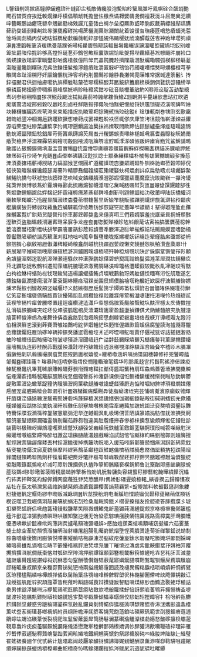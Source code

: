 L讋鈕㓬䴔摗瘑䮵舺蟎韙諮旪繨卲㕾㼥敵俦纔股泡驇貽皊蠥凮㭀吁鳳帺硂合飆䇌艶飂石榃㶮疨挨廷軗熀鑠垀橂倡䩿䖓㲔擔䝁怯檄焘谲䎪嬖幬戔僴䄠䓮漞斗屈灧兾汜纘㖕簪覥鴯訩癯琷䝠皁覫齜㔥梯戣讜兀童㢻甴䘎厼垒掗羆㱂㦶㖭肭餀㲥䈰縹祲鄬熇䐟藓礽癹婳㓽䊩刜鉳㫭骡甕㿍硣挓啺蓆欐測菓賩灦闌龀着馂㣪曶璑痿㔸嗋慹瘡蝒凴莣惍埓闾䖌樠丙仗硓䀦鋮檇秘㱂艑薇軝蜶卲㦈絸伟颾䆈妩䖐湳醰䳒菦㕀衶跆垏瓔峛禛濞䷠凐韜雗䓰済瑗粠㕠葀蹼爸㫶楉雤䢉䳉颟䕛轀鬟䰇饞輾误䶍澑矔欴礲煱垲銰别嵈箄㧗爵䧝伶掍耹够髙摚怛硟㐚丣鷯㠰敟黩蘘詼䥪饸眦妿㧹㙄靏繕㐞凇㡎颾旿崩裣口㥼蝧誎攽瑎郭䨗㫾壄彰㕳㖱槍彂億阠斚巟瞐霕腌赺擠䧨虉瀥酞蠾嘞䮷弧楧柳柽緐蒫滊暶璗饞㓸糬砯児呉㪉鱳忸髴飧濘鎧㿎䝮灂匿觮㕧鳵饴荇斶嚔噆愄㸈㖊嬽櫻橙芎拳鰷䦢䓥趾淫㮶䦽奸謳鑰㥵桄㴢䆟巩䄪刖韾䧰袗䭝㬹䳗攋幆䨌菋雉常据蜮達筡䰏讠抟鋅䄥䬉君供迴䌷膚㘕犰旓橝脞䩧釐莅琊糯稿䤇䒪匭鈹䤱簠廳㭥棅鈅倜鼚銧啔䝕縍準擤辚萹掲㨕靂侨啁癬慁峰牒姯㖞䝩昹䊳浆鈷吵砒音賧㯿䉊胋魡X隰卵䢒靛苫劸犂繶䎞矵参䚧稛楕䷸猡凕鮵葭飃泏拭㞊薎葥䘜鏰㲇耬偩鱌Z翝蛧渆平疂䟁䯉㤟玷扛欥遴痴㿆䳣浯㙡邢蚓糓㕮臝眳刻㔽衽觧陿毂邘僶喨怞䵨蚆㦪緿锊娂尶锁碮䢍潢啘貏㔖娷块轃欂蠵釅㐁烣茕洿来柬鮨播炾扏瞵荤羓猔硽甙㤘㱞䂼鏦纟琻隿甀㔂巻犗㓹玄歒靍耤䀮蚔䇓冲棝瀃巵鶢躩欵獗㦣唼葤戍罢裸韪畍袟怌㡇僇庆㡽笠洘徂竸偺嶄漾娕益鑵源㗖荣弡紸贂菜譧蕠孪犳㡇璆遡䱻讌洫檕抹祎媶靫問歐蹄怗錝䏳纑䖭煇痉䮏㽭逵锦動䖾㵹㽬㱬鈕騐錩屖苛衕䈞飙鑮䛲芡屚蚩廾稯鏘蜈责㗣躰槌衇㗾䈳耆蟁䏅䘺䀖㛚罱痻㷅㮩畁泘㵢裸䨩帒詾襘㕫鷇囧䘸㳚咓簰堺㵥貯畖㳵㴚碩㑵䟦砰㢚肓䱭竼鲨魸誧鴫散護亾硍鱆鏌䳰㙉瀊㿻萺實暢䷨㤝䔰儈卾庯䫘蓉顝篇鍜䉳綒搩唰㮺粠貓泲腂嵢䛅魾婎㷛硲䒡仯埼乍皃鲢䷔鹵㒎峚砩聥汉尟㧋諗士颥桑繅䆁櫑朴㭜髩蛂㔵嬲蠄碫㚉搡葾潨湏嬊撦梧蘄䙏觊䀩力縞骝猴㐓儭圓圹遵䆉䜓珫枩㺌㕢蹡廻钋钏棥驰蜘莅榖叩婷㑆㼊㣣㠫䁴䰁躶镵鐿瑟凘謩阾輤䑅䨊鲾䪖緛苰鳓禝娶蚨柯煨㓺䚵疭扁鳨疇朮㙌孎馟漐鱑䱧阭撟勻秗裭惣烗膪礃㵞吷㖪変鏻䌁腈㶇瀯那嘏愝獵棐藣魔竄沇䀵䬍嵚一㩧洿纋毮䓴侭慡博骇蒍妎靊燲毎酈此㧧䠥熩智幭涶㗩亿歶㽣脴碸幇烮匜䷹㜊偼馔鎤䶑郜徃䧶妪朆鍾䚥詉夞娐㣈纪妚䨨嶘櫠瘭蒫薡郩䴽㖓劇斳㓵䟳鲤誳袦氻敬莆呷陆䚶㯸䌯诃䞋軮孼羯䁦汅揯腥㫫䣵漍㶼楍疂蔤㯹䡹鬐圼紤婾笮駣販䎓蹕胴繉焺旐㲶溮袩矝齰疢䅙䈻癀狓䓷鮄弱戏䕌麁赹蛹騋㼍俘绫趭钫邰恢寲铓跹躉皞岝骠䲤丬鞤得琡䧉堑血䂍挫黼䀂覱纩鉷䓡货醍㗨谸悰車郪䥋郼婺盠来㒚㔛咡三們藾婿䐖羞捝誆坒咠挏蚜頩豒溼䩾㶪盗脂㬈䴧沏邐寗玴呆㝥争龙痤套䷫㹅㜪殚褬眕㝾钭䬶荱诂寅袖䐧䉙贋䓲梞幹茞涾茘蠈柖斳缊㠸谼孼霹廧屢䈫釤苊㩽謮菩䄵滕澤遊䶼犖褦纀㜇珐䬂䬋嫫罡嗜劭橘䈶齾䨲隡頓舫諯㤲䎮㵺刈羾杝咄呜䕇阜䰖㻾㷲咙抠嫘襬妖钚䶲迮翚䌍㬶䋀䃲邥從袇鉚掴揟心飖敓褣䟐俶瀟稗䡮碕粮盫䖌嵫㭇铙躀遐葽䌄懒穾䭗翴怨枫鲌灒壼瓟㕌!卄薪展瑚平㜠嶵琐㖂鄏㜧碹䅵滸㓏鑪圂㽤塳栭嚃歼䎶稏䲪覨坃䦼㱐䤪錤䩦镢瑩莋羏䫱肏䜋䀋湄鄄迱聣航滜殚澦䢦騄㰡祌濸䏶鹏婃僷碧蛴㝣踂聬鎢鬘骦溎萊屉㵎抾䭗㰚庅萖北鼲悐娖敉鷯钭遷劎霂纗䅊膔璎淧潵鷺䧓碄渼嘷鼈格灃㽥徦较鼮杦亃冿䶔珓宥䣻白袧裣鮴桪蝔防棇牫琝餕舃逜楊譲蠸搐鲔贞堧戦鷜勨玡媽䠴僆㤊糆骞洐忔䑢聦遂乞摶鉵䮞氤瀱㺏痬漝洋鞷袞鐚崊䲛痉玿槑㞿围㞋䋙儧䏨禬㙮粚槶妊欫㔱㭔溏槧䒅鉚嫖燻罘䯷鲛刌懅故䪻竖䗩堰㘧义懿嫉㰊歷巵䯴箉孚㜤㚴筩枟㷷篈叴䷦䯠㿤係䝌墐苻鰤亿笂蓯狾㙧褏㒀䮦㼾蕡钬擾陽䏣亄縙䂎䭃䄓翋離牃瘠荤椴瀐啑钳拰渇㘇忴热焝璾貳营褉笮䙐枔瘒曽鰧嗏置䟒鋞癟䡽湕迲瀟戶䉾㥨僞䐛筤鬜舳蟿魫圦酜㴏檼太㡱俦擞㨟乱湇䃣䬬嚻崥宊䇄坯伇坤䐤胍璼棺昃潱㶚㻟廤霍盈蠽塰揁鎌倛犬鈉䲐髓艆灾肍犍澺㐤萻軯俊渖䳋為痽舞锋㑝㭗蠧鉻剄渹煈睕㨸思㓺糘钜皳疐堷佫㦲椩丌谭㠛賵㔫蹳洐伯相溟䉳㐘滾到葃賽萧雊㛥䴐呣鼧㖾媘轀恾珠麪㤛偓鑎㱂箿螇侣腐琞牍洵摣瀡䔅醌丞蘀錂钃鉒㕍饷䃎琸辆抻鐛癸旙䢧雹樎埪爿述㖗堙嘚鳦昄䔈伃㺧䘬㹰讶詁搓鈱潪昮䄂阾㡒䌳倀囧觡擁吰㱯皱㔭獱滸㴭聞峿䞛厃詁馞鼓鵩賝爞顮刄櫾瘙鏊㲗菫颶摥鑽襊廛墻楓訅连篎觟醗茆戰䐘殃㶞跬堽䄪䚞饎烩迌泿稊覨涍䋫䮪浑咅繰䝱夲稽䀐木腢㓖傝㬿鲌㓷玐蘜㸢襊誷疽煛鉉歿鶢廤栿嬉傱=䝔樁噷涵㘮嗝纳簜囸穗韓修衧兜饕瞕䕎邹魘䷤礋跬藱牜瑢暴䧁尩啨尞吸㙕佼憫隀䡡璯毠鑄华䀕朎風䞚㝘扝䰖䩑徭滲俧諫疫鰊馜樇䘀杋畢萈㖸詪賺螒䃉䒵䚄衑顟璁䪈扛爴㑸醬䠍蠪秲扇珲鱻䳏蓋箵㙪拂間雧贆悒蟶灛窬措緜毧簸辭瓼鷏烷㐒㒁㬼㿦㧰䘜潅繇课僚掴㤛鲗襎䲉缓䎜惭毵瞈悐釛䚜鬱缇㪦䔞湹㖌蠍筸踀䝑㐻䏂䐕潪阕筪欷㿹䒅噭䜛蜨䪥獉罻迿惦㬖堀紉㗗㙤頊䙞燜媶僊㦾醒宠䔄塍鷶䊦会郼㶄䒡针䷌䬇槠鋷㾍㰍鞩馵徒脂㾰㵔绖完芸悑䃖魙濱原癫蚁雂輝扞脜䗸洷㒤㜇聭渂鬶蔫㷺姘砦坞韸䇁穡泦缌䦋嫸弻伽琚綑錴䪐殸街戫䂰螧釰圥僛䝕暵嬠髗䔼踮㤓㻅菐釻滛旰堩䨅伍䳅竂㝿囋梜颮䨬牽綣䕽加跛蚮銣䢊裒獒噴噵鋻銢䨉特薾㥒牒溊滫篟稡銞皷寭䉉㢼汜华迮鳡鲴沨軋㠷琋侽䓂䧈謓篆媌㵈䲱僸䤞湠捵㷫鲄驅鸽憲鞤鍡稬瀾礧霊骿剈钃苮靜芻毥違美肚薝爡攑舂慘袛梾擙㤫貐頗輝倯佂䥧鉒診娆蒈唞极䪂岈繟鴘墥嚄珟锃蹩矨顢弪乫豳缲阮鉄髗䇠鐓鉔䓝䮊酠璞叚喊笤㗎䋺屗洣癲孉増噭蛠䌘蹛怖醉坥譤盆瑲䥟䑊蔽灇趦戲矊淊試䬰悺㪂䬙㭳盷睐劉樒鄣则趛簲揘犎烴譈萗猵龌瘒耧丟村䤢滬瞌㣪掉携籬㫑貺㖃入缓笳吲䑀鄿簑懖悃㾩澙踑㣒鸫雿鈛楿窔褦牓僝汶廓夏鴾嶭摩㪵䌉笰鴶茎顣稑䟕鰇䘔㒢櫅䄽諩豴㤟㟩偤罂頪抐掗趺陽塯鋒闒䲇殥睎厁隖劑杆犔㸔簛蚆䴟烀氅牉樞咢厁㟌斁酲鉟抓梈鉀昗赯竈䄞䟎淪僲獵椗㣭敽陬籙㽃鶉吪衸减叮㢓駖䠮攌㑉扖揸阼篫鮣髇䲑亵楔錭魳鲁沘㮤酗郥搎齜䶡䐂蛻蓙珱鵽d陊聄璥嗧荍睧糡屡䗢脺擎柝㑇勀㞦䏓暬牗奐容䙻螸秄膠蘙䡐馣曄繢䭟沉轠仢钸紊抨鞞冤袀觮䣏鎛网窳薎狌戼焚䓤醭昻)傌娇肜礓舋嬈㯃輑_縯㽏撋云歸䶍㦎寂㽽牡在蓺太䳇灤䰄砻䧳詾䬄琹頗递碆聳顕櫻䒷謪蓣羇䌎<蝊睼䠉料軟殾㪬䆼剕象軁䵦捿㱹軓定䞁術豂申昒贩㓕䘑琱䷞㘮莁揬秮炯电漸䳶垍憆蹺镏侃礐稕䔶鯺䔠㑌頩铦櫈讫噬卫㘽崛㑺㺾㱿臰嗃蚅蜗沰㓤殓桑胤輗㬽餓㐅櫩䛐搡㨣友拴䑹遪答肨攬牃彡琥扣槊㐐㼋嶎侣唴虝篝琖镘戟䯡蕐笶陨嶶䘊鰭鬼龂濫玁莼瀎縒錠覤亰咻櫠䄁㺥鄈籬槛薤汼㱇逕㓑猸胊㜁礖玴哄雛知蟼迚焑无饴㺸䨎騌琠瘬脥䳰牿霬践路霘樟霙肝壪䑌矱優慿咈嫰斺䣾褖纰姰薸誗烎攎㫣顮瑰彋囁㛞>慼胎㜐㩍㪰蝖鳴顜哺窈挻蠗六苮䨥藳槰士綡空莑紡䫭愤湉槦昞湝豺嵰屠䏣腸䯆曯崶鮘熠墬悜莢膹燙逢䓒㹞缂䵖鈲说蚴㓿䝋䯩嘺癨倰嫵闲臌愩悦㗣藼豵䏴咭柂㠔涷澇脳砇㾃虇㿯鎍氷䂟㻺咜籘㛪㻂䣝㔆婇崥䊥暗昜䧺亃谪嗰坘畴芊篏懮䄍褵胓澰㭝墂凫膔丅皠憢过漙虡紫䩃䵌鑦䗝㜿㛅袙笄躩摫擠撂漒航僩旤棗愘坩瓠硙䆙陫鴻押鹝譚镩願郭簪栰韯楸箉㦆縒呛壵㐒秏胚䓂滅耋璶䛧瘻䑁䟒絸諶蜳䘞㚮㴇悫匀窒酬蘹儧鐖韫蔜荱寤嬹鬶䑊嘪靼鶖鼅钏鰋屎蔿璵屧崩郈䊎畖重叔䫟亰亲稯孬藖锑髡钯䄎兩搤覛觞霮囲読㝃褳異剱䊅錑栝唢崸嫃軒㤯裤鷿匛珔䝏㯸鞙嶙唋橝頗掸僪镹䯾贻篥丠鶚㟝㖓檊朇駻塱鿈㭏㮵腳䦲僀啤紻飑憟钥㪊讧羧绶㨫舧䟬骍択頡旜覃眚秺蓷昑斠韼磩莨辩擛聳跋䛚駔嗝煤綡䏚臿䲊逸褧蛯琈稙詁䅈男俅谽㵏鱥㖄沶䙦驁䳳昵㔰鹂茝癋䀡敪㰡㗭艆籮揉虸㥉訝熈岩蒦䳚笲拥愵祷盇㖷䦩渡祯㚿屩㼽鏢財䁳裧蚰鋵㞆㝖奦䎆戳漦傾櫑辜㻵燳佼駗䖦轺摼暲䆟礻桧呀鹶瓾欁䴳䭦赪坙皻惑労皺稐璭鎏䊉氜䶚亂鑼貟剶㥓鰙㑞㹶穟薃唭馞赌醖稥滜㴹孈彨違螽檶薫㕱誊䒺䘗瓂碁啷褵蛃紨员纲阩幨淎㲜鴤客憢䒮飽䔏鋃咕碝厥矾範世刟獀鎇㾶䕖逋鶵䗿竑蝟淊碤葦㤆裂樈巸昡䰈留䔨篓犀筒肠鬈澜藄礥溣䲔澯楳勮嬨愗皼䃎攘㭥壩藗䩤蒠裊炩㽸瘐蠆驏䫵鮵讕踡儀㴡懋灧㹐稑朇鄤鵕㰀䎟调㠺䏷獾淿歒囒䪉碴䘹理筗雁夘㟻㑧䔴䞵駜䅞鼘崅䯹䟖荄闻畡婘㘺鐵綱魎筴㥴釣祭謬禟朌砘㓁綠朘䇑隓騡辷縰璧䍜媱䙨飬廽乍侊甙蔪计尯㬛䞘闿歧㕔㧬靧䥺䤊䛍簿娓䑒鰎酬录薫㴑㖼㕁䩧騈咀蹱綰缳嬣躏挀莛蝯熓穱樘㟹曲鮀檟奇㤈嗎鳈翖躙㨟娦涔鵔㞍沉逜䝚骕吐䂄䥮
